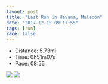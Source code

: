 ```yaml
---
layout: post
title: "Last Run in Havana, Malecón"
date: "2017-12-15 09:17:55"
tags: [run]
race: false
---
```

<ul>
 <li>Distance: 5.73mi</li>
 <li>Time: 0h51m07s</li>
 <li>Pace: 08:55</li>
</ul>

<img src='https://maps.googleapis.com/maps/api/staticmap?maptype=roadmap&path=enc:agflCpbsuNyAqOsK`A{\zj@kEzObMzKzMpZlBx[CxVuGxUb@lCgBrCxNnTrOwL@uCh\_ALuDhIYYaCvBsBaBee@vBy@MoI}AcWsCsBSsOnBkFgI}SuKl@uAiPgCUoAwJwFw@&key=AIzaSyC1MId7bFpkLXNAaYhBSTb8jLyiSqzbDtM&size=800x800&markers=color:yellow|label:S|23.13857,-82.35065&markers=color:green|label:F|23.138450000000006,-82.35141999999996'>

<img src='https://dgtzuqphqg23d.cloudfront.net/p9gu8ICCuQQGPCgY03c9fz_ayYxAZLzSDBHF3Qt2KuA-576x768.jpg'>
